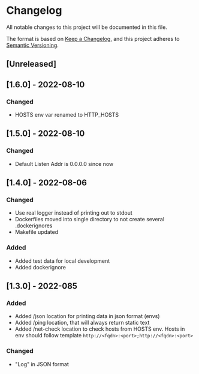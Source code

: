 # Changelog
All notable changes to this project will be documented in this file.

The format is based on [Keep a Changelog](https://keepachangelog.com/en/1.0.0/),
and this project adheres to [Semantic Versioning](https://semver.org/spec/v2.0.0.html).

## [Unreleased]
## [1.6.0] - 2022-08-10
### Changed
- HOSTS env var renamed to  HTTP_HOSTS

## [1.5.0] - 2022-08-10
### Changed
- Default Listen Addr is 0.0.0.0 since now

## [1.4.0] - 2022-08-06
### Changed
- Use real logger instead of printing out to stdout
- Dockerfiles moved into single directory to not create several .dockerignores
- Makefile updated

### Added
- Added test data for local development
- Added dockerignore

## [1.3.0] - 2022-085
### Added
- Added /json location for printing data in json format (envs)
- Added /ping location, that will always return static text
- Added /net-check location to check hosts from HOSTS env. Hosts in env should follow template `http://<fqdn>:<port>;http://<fqdn>:<port>`

### Changed
- "Log" in JSON format
